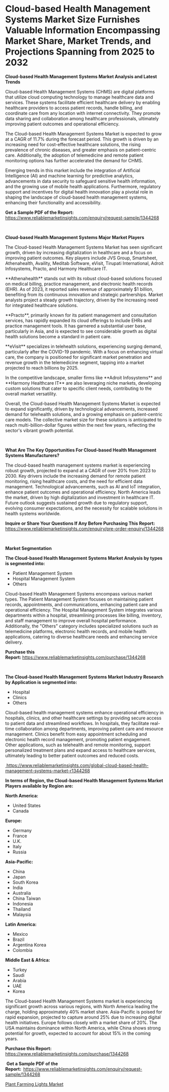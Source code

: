 <p><h1>Cloud-based Health Management Systems Market Size Furnishes Valuable Information Encompassing Market Share, Market Trends, and Projections Spanning from 2025 to 2032</h1></p><p><strong>Cloud-based Health Management Systems Market Analysis and Latest Trends</strong></p>
<p><p>Cloud-based Health Management Systems (CHMS) are digital platforms that utilize cloud computing technology to manage healthcare data and services. These systems facilitate efficient healthcare delivery by enabling healthcare providers to access patient records, handle billing, and coordinate care from any location with internet connectivity. They promote data sharing and collaboration among healthcare professionals, ultimately improving patient outcomes and operational efficiency.</p><p>The Cloud-based Health Management Systems Market is expected to grow at a CAGR of 11.7% during the forecast period. This growth is driven by an increasing need for cost-effective healthcare solutions, the rising prevalence of chronic diseases, and greater emphasis on patient-centric care. Additionally, the adoption of telemedicine and remote patient monitoring options has further accelerated the demand for CHMS. </p><p>Emerging trends in this market include the integration of Artificial Intelligence (AI) and machine learning for predictive analytics, advancements in data security to safeguard sensitive health information, and the growing use of mobile health applications. Furthermore, regulatory support and incentives for digital health innovation play a pivotal role in shaping the landscape of cloud-based health management systems, enhancing their functionality and accessibility.</p></p>
<p><strong>Get a Sample PDF of the Report:&nbsp;</strong> <a href="https://www.reliablemarketinsights.com/enquiry/request-sample/1344268?utm_campaign=3064&utm_medium=2&utm_source=Github&utm_content=ia&utm_term=24032025&utm_id=cloud-based-health-management-systems">https://www.reliablemarketinsights.com/enquiry/request-sample/1344268</a></p>
<p>&nbsp;</p>
<p><strong>Cloud-based Health Management Systems Major Market Players</strong></p>
<p><p>The Cloud-based Health Management Systems Market has seen significant growth, driven by increasing digitalization in healthcare and a focus on improving patient outcomes. Key players include JVS Group, Smartsheet, Athenahealth, Availity, Meditab Software, eVisit, Tirupati International, Adroit Infosystems, Practo, and Harmony Healthcare IT.</p><p>**Athenahealth** stands out with its robust cloud-based solutions focused on medical billing, practice management, and electronic health records (EHR). As of 2023, it reported sales revenue of approximately $1 billion, benefiting from its continuous innovation and strategic partnerships. Market analysts project a steady growth trajectory, driven by the increasing need for integrated healthcare solutions.</p><p>**Practo**, primarily known for its patient management and consultation services, has rapidly expanded its cloud offerings to include EHRs and practice management tools. It has garnered a substantial user base, particularly in Asia, and is expected to see considerable growth as digital health solutions become a standard in patient care.</p><p>**eVisit** specializes in telehealth solutions, experiencing surging demand, particularly after the COVID-19 pandemic. With a focus on enhancing virtual care, the company is positioned for significant market penetration and revenue growth in the telemedicine segment, tapping into a market projected to reach billions by 2025.</p><p>In the competitive landscape, smaller firms like **Adroit Infosystems** and **Harmony Healthcare IT** are also leveraging niche markets, developing custom solutions that cater to specific client needs, contributing to the overall market versatility.</p><p>Overall, the Cloud-based Health Management Systems Market is expected to expand significantly, driven by technological advancements, increased demand for telehealth solutions, and a growing emphasis on patient-centric care models. The collective market size for these solutions is anticipated to reach multi-billion-dollar figures within the next few years, reflecting the sector's vibrant growth potential.</p></p>
<p>&nbsp;</p>
<p><strong>What Are The Key Opportunities For Cloud-based Health Management Systems Manufacturers?</strong></p>
<p><p>The cloud-based health management systems market is experiencing robust growth, projected to expand at a CAGR of over 20% from 2023 to 2030. Key drivers include the increasing demand for remote patient monitoring, rising healthcare costs, and the need for efficient data management. Technological advancements, such as AI and IoT integration, enhance patient outcomes and operational efficiency. North America leads the market, driven by high digitalization and investment in healthcare IT. Future outlook suggests sustained growth due to regulatory support, evolving consumer expectations, and the necessity for scalable solutions in health systems worldwide.</p></p>
<p><strong>Inquire or Share Your Questions If Any Before Purchasing This Report:</strong> <a href="https://www.reliablemarketinsights.com/enquiry/pre-order-enquiry/1344268?utm_campaign=3064&utm_medium=2&utm_source=Github&utm_content=ia&utm_term=24032025&utm_id=cloud-based-health-management-systems">https://www.reliablemarketinsights.com/enquiry/pre-order-enquiry/1344268</a></p>
<p>&nbsp;</p>
<p><strong>Market Segmentation</strong></p>
<p><strong>The Cloud-based Health Management Systems Market Analysis by types is segmented into:</strong></p>
<p><ul><li>Patient Management System</li><li>Hospital Management System</li><li>Others</li></ul></p>
<p><p>Cloud-based Health Management Systems encompass various market types. The Patient Management System focuses on maintaining patient records, appointments, and communications, enhancing patient care and operational efficiency. The Hospital Management System integrates various departments within a hospital, streamlining processes like billing, inventory, and staff management to improve overall hospital performance. Additionally, the "Others" category includes specialized solutions such as telemedicine platforms, electronic health records, and mobile health applications, catering to diverse healthcare needs and enhancing service delivery.</p></p>
<p><strong>Purchase this Report:&nbsp;</strong><a href="https://www.reliablemarketinsights.com/purchase/1344268?utm_campaign=3064&utm_medium=2&utm_source=Github&utm_content=ia&utm_term=24032025&utm_id=cloud-based-health-management-systems">https://www.reliablemarketinsights.com/purchase/1344268</a></p>
<p>&nbsp;</p>
<p><strong>The Cloud-based Health Management Systems Market Industry Research by Application is segmented into:</strong></p>
<p><ul><li>Hospital</li><li>Clinics</li><li>Others</li></ul></p>
<p><p>Cloud-based health management systems enhance operational efficiency in hospitals, clinics, and other healthcare settings by providing secure access to patient data and streamlined workflows. In hospitals, they facilitate real-time collaboration among departments, improving patient care and resource management. Clinics benefit from easy appointment scheduling and electronic health record management, promoting patient engagement. Other applications, such as telehealth and remote monitoring, support personalized treatment plans and expand access to healthcare services, ultimately leading to better patient outcomes and reduced costs.</p></p>
<p><a href="https://www.reliablemarketinsights.com/global-cloud-based-health-management-systems-market-r1344268?utm_campaign=3064&utm_medium=2&utm_source=Github&utm_content=ia&utm_term=24032025&utm_id=cloud-based-health-management-systems">&nbsp;https://www.reliablemarketinsights.com/global-cloud-based-health-management-systems-market-r1344268</a></p>
<p><strong>In terms of Region, the Cloud-based Health Management Systems Market Players available by Region are:</strong></p>
<p>
    <p> <strong> North America: </strong>
        <ul>
            <li>United States</li>
            <li>Canada</li>
        </ul>
        </p> 
    <p> <strong> Europe: </strong>
        <ul>
            <li>Germany</li>
            <li>France</li>
            <li>U.K.</li>
            <li>Italy</li>
            <li>Russia</li>
        </ul>
        </p> 
    <p> <strong> Asia-Pacific: </strong>
        <ul>
            <li>China</li>
            <li>Japan</li>
            <li>South Korea</li>
            <li>India</li>
            <li>Australia</li>
            <li>China Taiwan</li>
            <li>Indonesia</li>
            <li>Thailand</li>
            <li>Malaysia</li>
        </ul>
        </p> 
    <p> <strong> Latin America: </strong>
        <ul>
            <li>Mexico</li>
            <li>Brazil</li>
            <li>Argentina Korea</li>
            <li>Colombia</li>
        </ul>
        </p> 
    <p> <strong> Middle East & Africa: </strong>
        <ul>
            <li>Turkey</li>
            <li>Saudi</li>
            <li>Arabia</li>
            <li>UAE</li>
            <li>Korea</li>
        </ul>
    </p>
    </p>
<p><p>The Cloud-based Health Management Systems market is experiencing significant growth across various regions, with North America leading the charge, holding approximately 40% market share. Asia-Pacific is poised for rapid expansion, projected to capture around 25% due to increasing digital health initiatives. Europe follows closely with a market share of 20%. The USA maintains dominance within North America, while China shows strong potential for growth, expected to account for about 15% in the coming years.</p></p>
<p><strong>Purchase this Report: </strong><a href="https://www.reliablemarketinsights.com/purchase/1344268?utm_campaign=3064&utm_medium=2&utm_source=Github&utm_content=ia&utm_term=24032025&utm_id=cloud-based-health-management-systems">https://www.reliablemarketinsights.com/purchase/1344268</a></p>
<p>&nbsp;<strong>Get a Sample PDF of the Report:&nbsp;&nbsp;</strong><a href="https://www.reliablemarketinsights.com/enquiry/request-sample/1344268?utm_campaign=3064&utm_medium=2&utm_source=Github&utm_content=ia&utm_term=24032025&utm_id=cloud-based-health-management-systems">https://www.reliablemarketinsights.com/enquiry/request-sample/1344268</a></p>
<p><strong></strong></p>
<p><p><a href="https://github.com/rianttegang/Market-Research-Report-List-1/blob/main/plant-farming-lights-market.md?utm_campaign=3064&utm_medium=2&utm_source=Github&utm_content=ia&utm_term=24032025&utm_id=cloud-based-health-management-systems">Plant Farming Lights Market</a></p></p>